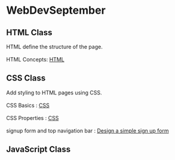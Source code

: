 # WebDevSeptember

## HTML Class
HTML define the structure of the page. <br><br>
HTML Concepts: <a href="https://github.com/LesleyBonyo/WebDevSeptember/tree/main/12-09-2023"> HTML</a> 
 <br>
## CSS Class
Add styling to HTML pages using CSS. <br><br>
CSS Basics : <a href="https://github.com/LesleyBonyo/WebDevSeptember/tree/main/20-09-2023">CSS</a> <br><br>
CSS Properties : <a href="https://github.com/LesleyBonyo/WebDevSeptember/tree/main/27-09-2023">CSS</a> <br><br>
signup form and top navigation bar : <a href="https://github.com/LesleyBonyo/WebDevSeptember/tree/main/04-10-2023">Design a simple sign up form</a>
<br>
## JavaScript Class